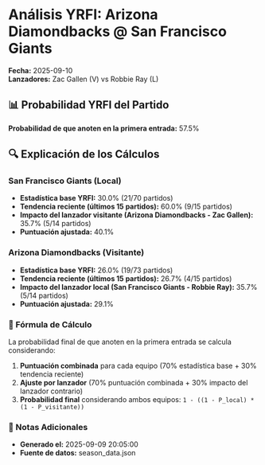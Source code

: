 # Análisis YRFI: Arizona Diamondbacks @ San Francisco Giants

**Fecha:** 2025-09-10  
**Lanzadores:** Zac Gallen (V) vs Robbie Ray (L)

## 📊 Probabilidad YRFI del Partido

**Probabilidad de que anoten en la primera entrada:** 57.5%

## 🔍 Explicación de los Cálculos

### San Francisco Giants (Local)
- **Estadística base YRFI:** 30.0% (21/70 partidos)
- **Tendencia reciente (últimos 15 partidos):** 60.0% (9/15 partidos)
- **Impacto del lanzador visitante (Arizona Diamondbacks - Zac Gallen):** 35.7% (5/14 partidos)
- **Puntuación ajustada:** 40.1%

### Arizona Diamondbacks (Visitante)
- **Estadística base YRFI:** 26.0% (19/73 partidos)
- **Tendencia reciente (últimos 15 partidos):** 26.7% (4/15 partidos)
- **Impacto del lanzador local (San Francisco Giants - Robbie Ray):** 35.7% (5/14 partidos)
- **Puntuación ajustada:** 29.1%

### 📝 Fórmula de Cálculo

La probabilidad final de que anoten en la primera entrada se calcula considerando:
1. **Puntuación combinada** para cada equipo (70% estadística base + 30% tendencia reciente)
2. **Ajuste por lanzador** (70% puntuación combinada + 30% impacto del lanzador contrario)
3. **Probabilidad final** considerando ambos equipos: `1 - ((1 - P_local) * (1 - P_visitante))`

### 📌 Notas Adicionales

- **Generado el:** 2025-09-09 20:05:00
- **Fuente de datos:** season_data.json
